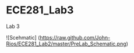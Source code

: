 ECE281_Lab3
===========

Lab 3

![Scehmatic] (https://raw.github.com/John-Rios/ECE281_Lab2/master/PreLab_Schematic.png)
